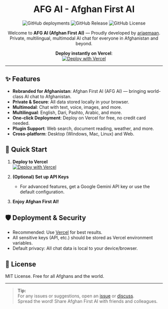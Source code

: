 <div align="center">
<h1>AFG AI - Afghan First AI</h1>

![GitHub deployments](https://img.shields.io/github/deployments/ariaemaan/gemini-next-chat/Production)
![GitHub Release](https://img.shields.io/github/v/release/ariaemaan/gemini-next-chat)
![GitHub License](https://img.shields.io/github/license/ariaemaan/gemini-next-chat)

Welcome to **AFG AI (Afghan First AI)** — Proudly developed by [ariaemaan](https://github.com/ariaemaan).  
Private, multilingual, multimodal AI chat for everyone in Afghanistan and beyond.  

**Deploy instantly on Vercel**:  
[![Deploy with Vercel](https://vercel.com/button)](https://vercel.com/new/clone?repository-url=https%3A%2F%2Fgithub.com%2Fariaemaan%2Fgemini-next-chat)

</div>

---

## ✨ Features

- **Rebranded for Afghanistan**: Afghan First AI (AFG AI) — bringing world-class AI chat to Afghanistan.
- **Private & Secure**: All data stored locally in your browser.
- **Multimodal**: Chat with text, voice, images, and more.
- **Multilingual**: English, Dari, Pashto, Arabic, and more.
- **One-click Deployment**: Deploy on Vercel for free, no credit card needed.
- **Plugin Support**: Web search, document reading, weather, and more.
- **Cross-platform**: Desktop (Windows, Mac, Linux) and Web.

## 🚀 Quick Start

1. **Deploy to Vercel**  
   [![Deploy with Vercel](https://vercel.com/button)](https://vercel.com/new/clone?repository-url=https%3A%2F%2Fgithub.com%2Fariaemaan%2Fgemini-next-chat)

2. **(Optional) Set up API Keys**  
   - For advanced features, get a Google Gemini API key or use the default configuration.

3. **Enjoy Afghan First AI!**

## 🛡️ Deployment & Security

- Recommended: Use [Vercel](https://vercel.com/) for best results.
- All sensitive keys (API, etc.) should be stored as Vercel environment variables.
- Default privacy: All chat data is local to your device/browser.

## 📄 License

MIT License. Free for all Afghans and the world.

---

> **Tip:**  
> For any issues or suggestions, open an [issue](https://github.com/ariaemaan/gemini-next-chat/issues) or [discuss](https://github.com/ariaemaan/gemini-next-chat/discussions).  
> Spread the word! Share Afghan First AI with friends and colleagues.

